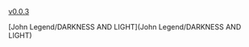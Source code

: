 [v0.0.3](https://github.com/littleflute/m33/edit/master/README.md)

[John Legend/DARKNESS AND LIGHT](John Legend/DARKNESS AND LIGHT)

